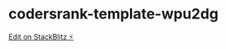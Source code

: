 # codersrank-template-wpu2dg

[Edit on StackBlitz ⚡️](https://stackblitz.com/edit/codersrank-template-wpu2dg)